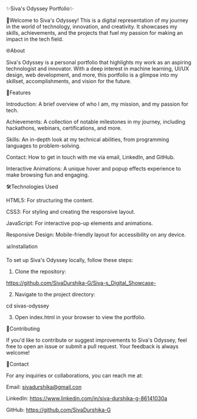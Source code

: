 
✨Siva's Odyssey Portfolio✨

🌟Welcome to Siva's Odyssey! This is a digital representation of my journey in the world of technology, innovation, and creativity. It showcases my skills, achievements, and the projects that fuel my passion for making an impact in the tech field.

🌐About

Siva's Odyssey is a personal portfolio that highlights my work as an aspiring technologist and innovator. With a deep interest in machine learning, UI/UX design, web development, and more, this portfolio is a glimpse into my skillset, accomplishments, and vision for the future.

📌Features

Introduction: A brief overview of who I am, my mission, and my passion for tech.

Achievements: A collection of notable milestones in my journey, including hackathons, webinars, certifications, and more.

Skills: An in-depth look at my technical abilities, from programming languages to problem-solving.

Contact: How to get in touch with me via email, LinkedIn, and GitHub.

Interactive Animations: A unique hover and popup effects experience to make browsing fun and engaging.


🛠️Technologies Used

HTML5: For structuring the content.

CSS3: For styling and creating the responsive layout.

JavaScript: For interactive pop-up elements and animations.

Responsive Design: Mobile-friendly layout for accessibility on any device.


📊Installation

To set up Siva's Odyssey locally, follow these steps:

1. Clone the repository:

https://github.com/SivaDurshika-G/Siva-s_Digital_Showcase-


2. Navigate to the project directory:

cd sivas-odyssey


3. Open index.html in your browser to view the portfolio.



🤗Contributing

If you'd like to contribute or suggest improvements to Siva's Odyssey, feel free to open an issue or submit a pull request. Your feedback is always welcome!

📱Contact

For any inquiries or collaborations, you can reach me at:

Email: sivadurshika@gmail.con

LinkedIn: https://www.linkedin.com/in/siva-durshika-g-86141030a

GitHub: https://github.com/SivaDurshika-G

